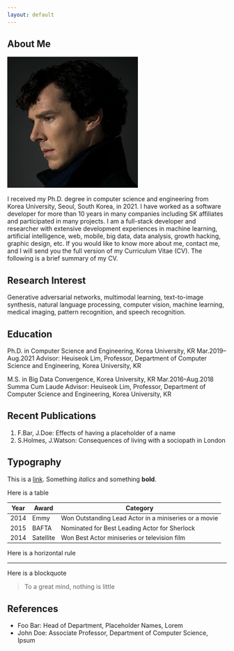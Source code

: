 ```yaml
---
layout: default
---
```


## About Me

<img class="profile-picture" src="sherlock.jpg">

I received my Ph.D. degree in computer science and engineering from Korea University, Seoul, South Korea, in 2021. I have worked as a software developer for more than 10 years in many companies including SK affiliates and participated in many projects. I am a full-stack developer and researcher with extensive development experiences in machine learning, artificial intelligence, web, mobile, big data, data analysis, growth hacking, graphic design, etc. If you would like to know more about me, contact me, and I will send you the full version of my Curriculum Vitae (CV). The following is a brief summary of my CV. 

## Research Interest

Generative adversarial networks, multimodal learning, text-to-image synthesis, natural language processing, computer vision, machine learning, medical imaging, pattern recognition, and speech recognition.

## Education
Ph.D. in Computer Science and Engineering, Korea University, KR
Mar.2019–Aug.2021
Advisor: Heuiseok Lim, Professor, Department of Computer Science and Engineering, Korea University, KR

M.S. in Big Data Convergence, Korea University, KR
Mar.2016–Aug.2018
Summa Cum Laude
Advisor: Heuiseok Lim, Professor, Department of Computer Science and Engineering, Korea University, KR

## Recent Publications

1. F.Bar, J.Doe: Effects of having a placeholder of a name
2. S.Holmes, J.Watson: Consequences of living with a sociopath in London

## Typography

This is a [link](http://google.com). Something *italics* and something **bold**.

Here is a table

Year | Award | Category
-----|-------|--------
2014 | Emmy  | Won Outstanding Lead Actor in a miniseries or a movie
2015 | BAFTA | Nominated for Best Leading Actor for Sherlock
2014 | Satellite | Won Best Actor miniseries or television film

Here is a horizontal rule

---

Here is a blockquote

> To a great mind, nothing is little

## References

* Foo Bar: Head of Department, Placeholder Names, Lorem
* John Doe: Associate Professor, Department of Computer Science, Ipsum
